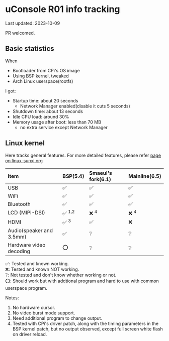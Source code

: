 # uConsole R01 info tracking

Last updated: 2023-10-09

PR welcomed.

## Basic statistics

When

- Bootloader from CPi's OS image
- Using BSP kernel, tweaked
- Arch Linux userspace(rootfs)

I got:

- Startup time: about 20 seconds
    - Network Manager enabled(disable it cuts 5 seconds)
- Shutdown time: about 13 seconds
- Idle CPU load: around 30%
- Memory usage after boot: less than 70 MB
    - no extra service except Network Manager

## Linux kernel

Here tracks general features. For more detailed features, please refer [page on linux-sunxi.org](https://linux-sunxi.org/Linux_mainlining_effort#Status_Matrix)

Item | BSP(5.4) | Smaeul's fork(6.1) | Mainline(6.5)
:- | :- | :- | :-
USB | ✅ | ✅ | ✅
WiFi | ✅ | ✅ | ✅
Bluetooth | ✅ | ✅ | ✅
LCD (MIPI-DSI)  | ✅ <sup>1,2</sup> | ❌ <sup>4</sup> | ❌ <sup>4</sup>
HDMI            | ✅ <sup>3</sup> | ✅ | ❌
Audio(speaker and 3.5mm)   | ✅ | ❔ | ❔
Hardware video decoding | ⭕ | ❔ | ❔

✅: Tested and known working.  
❌: Tested and known NOT working.  
❔: Not tested and don't know whether working or not.  
⭕: Should work but with addtional program and hard to use with common userspace program.  

Notes:

1. No hardware cursor.
1. No video burst mode support.
1. Need additional program to change output.
1. Tested with CPi's driver patch, along with the timing parameters in the BSP kernel patch, but no output observed, except full screen white flash on driver reload.
